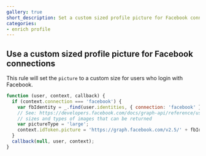 ```yaml
---
gallery: true
short_description: Set a custom sized profile picture for Facebook connections
categories:
- enrich profile
---
```

## Use a custom sized profile picture for Facebook connections

This rule will set the `picture` to a custom size for users who login with Facebook.

```js
function (user, context, callback) {
  if (context.connection === 'facebook') {
    var fbIdentity = _.find(user.identities, { connection: 'facebook' });
    // See: https://developers.facebook.com/docs/graph-api/reference/user/picture/ for more
    // sizes and types of images that can be returned
    var pictureType = 'large';
    context.idToken.picture = 'https://graph.facebook.com/v2.5/' + fbIdentity.user_id + '/picture?type=' + pictureType;
  }
  callback(null, user, context);
}
```
